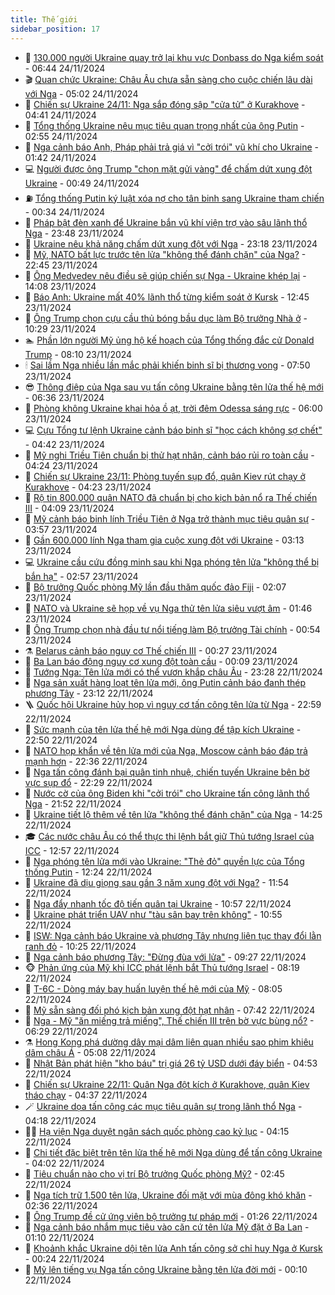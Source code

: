 ```yaml
---
title: Thế giới
sidebar_position: 17
---
```


<!-- dantri-the-gioi:START -->
- 🌋 [130.000 người Ukraine quay trở lại khu vực Donbass do Nga kiểm soát](https://dantri.com.vn/the-gioi/130000-nguoi-ukraine-quay-tro-lai-khu-vuc-donbass-do-nga-kiem-soat-20241124133431510.htm) - 06:44 24/11/2024
- 🎬 [Quan chức Ukraine: Châu Âu chưa sẵn sàng cho cuộc chiến lâu dài với Nga](https://dantri.com.vn/the-gioi/quan-chuc-ukraine-chau-au-chua-san-sang-cho-cuoc-chien-lau-dai-voi-nga-20241124110258235.htm) - 05:02 24/11/2024
- 🧰 [Chiến sự Ukraine 24/11: Nga sắp đóng sập &quot;cửa tử&quot; ở Kurakhove](https://dantri.com.vn/the-gioi/chien-su-ukraine-2411-nga-sap-dong-sap-cua-tu-o-kurakhove-20241124104149625.htm) - 04:41 24/11/2024
- 🌋 [Tổng thống Ukraine nêu mục tiêu quan trọng nhất của ông Putin](https://dantri.com.vn/the-gioi/tong-thong-ukraine-neu-muc-tieu-quan-trong-nhat-cua-ong-putin-20241124094442089.htm) - 02:55 24/11/2024
- 🗽 [Nga cảnh báo Anh, Pháp phải trả giá vì &quot;cởi trói&quot; vũ khí cho Ukraine](https://dantri.com.vn/the-gioi/nga-canh-bao-anh-phap-phai-tra-gia-vi-coi-troi-vu-khi-cho-ukraine-20241124070526550.htm) - 01:42 24/11/2024
- 💻 [Người được ông Trump &quot;chọn mặt gửi vàng&quot; để chấm dứt xung đột Ukraine](https://dantri.com.vn/the-gioi/nguoi-duoc-ong-trump-chon-mat-gui-vang-de-cham-dut-xung-dot-ukraine-20241124074711453.htm) - 00:49 24/11/2024
- ⛽️ [Tổng thống Putin ký luật xóa nợ cho tân binh sang Ukraine tham chiến](https://dantri.com.vn/the-gioi/tong-thong-putin-ky-luat-xoa-no-cho-tan-binh-sang-ukraine-tham-chien-20241124071014998.htm) - 00:34 24/11/2024
- 🤩 [Pháp bật đèn xanh để Ukraine bắn vũ khí viện trợ vào sâu lãnh thổ Nga](https://dantri.com.vn/the-gioi/phap-bat-den-xanh-de-ukraine-ban-vu-khi-vien-tro-vao-sau-lanh-tho-nga-20241124031406334.htm) - 23:48 23/11/2024
- 🧐 [Ukraine nêu khả năng chấm dứt xung đột với Nga](https://dantri.com.vn/the-gioi/ukraine-neu-kha-nang-cham-dut-xung-dot-voi-nga-20241124060240604.htm) - 23:18 23/11/2024
- 🎊 [Mỹ, NATO bất lực trước tên lửa &quot;không thể đánh chặn&quot; của Nga?](https://dantri.com.vn/the-gioi/my-nato-bat-luc-truoc-ten-lua-khong-the-danh-chan-cua-nga-20241123084114430.htm) - 22:45 23/11/2024
- 📝 [Ông Medvedev nêu điều sẽ giúp chiến sự Nga - Ukraine khép lại](https://dantri.com.vn/the-gioi/ong-medvedev-neu-dieu-se-giup-chien-su-nga-ukraine-khep-lai-20241123210431852.htm) - 14:08 23/11/2024
- 🤡 [Báo Anh: Ukraine mất 40% lãnh thổ từng kiểm soát ở Kursk](https://dantri.com.vn/the-gioi/bao-anh-ukraine-mat-40-lanh-tho-tung-kiem-soat-o-kursk-20241123194258529.htm) - 12:45 23/11/2024
- 🥷 [Ông Trump chọn cựu cầu thủ bóng bầu dục làm Bộ trưởng Nhà ở](https://dantri.com.vn/the-gioi/ong-trump-chon-cuu-cau-thu-bong-bau-duc-lam-bo-truong-nha-o-20241123172139776.htm) - 10:29 23/11/2024
- 🏊 [Phần lớn người Mỹ ủng hộ kế hoạch của Tổng thống đắc cử Donald Trump](https://dantri.com.vn/the-gioi/phan-lon-nguoi-my-ung-ho-ke-hoach-cua-tong-thong-dac-cu-donald-trump-20241123150517839.htm) - 08:10 23/11/2024
- 🕯 [Sai lầm Nga nhiều lần mắc phải khiến binh sĩ bị thương vong](https://dantri.com.vn/the-gioi/sai-lam-nga-nhieu-lan-mac-phai-khien-binh-si-bi-thuong-vong-20241123142729429.htm) - 07:50 23/11/2024
- 😎 [Thông điệp của Nga sau vụ tấn công Ukraine bằng tên lửa thế hệ mới](https://dantri.com.vn/the-gioi/thong-diep-cua-nga-sau-vu-tan-cong-ukraine-bang-ten-lua-the-he-moi-20241123130832017.htm) - 06:36 23/11/2024
- 🌈 [Phòng không Ukraine khai hỏa ồ ạt, trời đêm Odessa sáng rực](https://dantri.com.vn/the-gioi/phong-khong-ukraine-khai-hoa-o-at-troi-dem-odessa-sang-ruc-20241123113749883.htm) - 06:00 23/11/2024
- 💻 [Cựu Tổng tư lệnh Ukraine cảnh báo binh sĩ &quot;học cách không sợ chết&quot;](https://dantri.com.vn/the-gioi/cuu-tong-tu-lenh-ukraine-canh-bao-binh-si-hoc-cach-khong-so-chet-20241121105828967.htm) - 04:42 23/11/2024
- 🤖 [Mỹ nghi Triều Tiên chuẩn bị thử hạt nhân, cảnh báo rủi ro toàn cầu](https://dantri.com.vn/the-gioi/my-nghi-trieu-tien-chuan-bi-thu-hat-nhan-canh-bao-rui-ro-toan-cau-20241123110809197.htm) - 04:24 23/11/2024
- 🦏 [Chiến sự Ukraine 23/11: Phòng tuyến sụp đổ, quân Kiev rút chạy ở Kurakhove](https://dantri.com.vn/the-gioi/chien-su-ukraine-2311-phong-tuyen-sup-do-quan-kiev-rut-chay-o-kurakhove-20241123110820240.htm) - 04:23 23/11/2024
- 🌁 [Rộ tin 800.000 quân NATO đã chuẩn bị cho kịch bản nổ ra Thế chiến III](https://dantri.com.vn/the-gioi/ro-tin-800000-quan-nato-da-chuan-bi-cho-kich-ban-no-ra-the-chien-iii-20241122165018373.htm) - 04:09 23/11/2024
- 🐘 [Mỹ cảnh báo binh lính Triều Tiên ở Nga trở thành mục tiêu quân sự](https://dantri.com.vn/the-gioi/my-canh-bao-binh-linh-trieu-tien-o-nga-tro-thanh-muc-tieu-quan-su-20241122202750745.htm) - 03:57 23/11/2024
- 🥷 [Gần 600.000 lính Nga tham gia cuộc xung đột với Ukraine](https://dantri.com.vn/the-gioi/gan-600000-linh-nga-tham-gia-cuoc-xung-dot-voi-ukraine-20241123101045087.htm) - 03:13 23/11/2024
- 💻 [Ukraine cầu cứu đồng minh sau khi Nga phóng tên lửa &quot;không thể bị bắn hạ&quot;](https://dantri.com.vn/the-gioi/ukraine-cau-cuu-dong-minh-sau-khi-nga-phong-ten-lua-khong-the-bi-ban-ha-20241123094207078.htm) - 02:57 23/11/2024
- 🎡 [Bộ trưởng Quốc phòng Mỹ lần đầu thăm quốc đảo Fiji](https://dantri.com.vn/the-gioi/bo-truong-quoc-phong-my-lan-dau-tham-quoc-dao-fiji-20241123090559086.htm) - 02:07 23/11/2024
- 🧰 [NATO và Ukraine sẽ họp về vụ Nga thử tên lửa siêu vượt âm](https://dantri.com.vn/the-gioi/nato-va-ukraine-se-hop-ve-vu-nga-thu-ten-lua-sieu-vuot-am-20241122163746482.htm) - 01:46 23/11/2024
- 🥸 [Ông Trump chọn nhà đầu tư nổi tiếng làm Bộ trưởng Tài chính](https://dantri.com.vn/the-gioi/ong-trump-chon-nha-dau-tu-noi-tieng-lam-bo-truong-tai-chinh-20241123074211709.htm) - 00:54 23/11/2024
- ⚗️ [Belarus cảnh báo nguy cơ Thế chiến III](https://dantri.com.vn/the-gioi/belarus-canh-bao-nguy-co-the-chien-iii-20241123071838299.htm) - 00:27 23/11/2024
- 🌮 [Ba Lan báo động nguy cơ xung đột toàn cầu](https://dantri.com.vn/the-gioi/ba-lan-bao-dong-nguy-co-xung-dot-toan-cau-20241122221343287.htm) - 00:09 23/11/2024
- 🎃 [Tướng Nga: Tên lửa mới có thể vươn khắp châu Âu](https://dantri.com.vn/the-gioi/tuong-nga-ten-lua-moi-co-the-vuon-khap-chau-au-20241123060443834.htm) - 23:28 22/11/2024
- 💫 [Nga sản xuất hàng loạt tên lửa mới, ông Putin cảnh báo đanh thép phương Tây](https://dantri.com.vn/the-gioi/nga-san-xuat-hang-loat-ten-lua-moi-ong-putin-canh-bao-danh-thep-phuong-tay-20241123001106911.htm) - 23:12 22/11/2024
- 🪜 [Quốc hội Ukraine hủy họp vì nguy cơ tấn công tên lửa từ Nga](https://dantri.com.vn/the-gioi/quoc-hoi-ukraine-huy-hop-vi-nguy-co-tan-cong-ten-lua-tu-nga-20241122223915631.htm) - 22:59 22/11/2024
- 🌋 [Sức mạnh của tên lửa thế hệ mới Nga dùng để tập kích Ukraine](https://dantri.com.vn/the-gioi/suc-manh-cua-ten-lua-the-he-moi-nga-dung-de-tap-kich-ukraine-20241123043506028.htm) - 22:50 22/11/2024
- 🦏 [NATO họp khẩn về tên lửa mới của Nga, Moscow cảnh báo đáp trả mạnh hơn](https://dantri.com.vn/the-gioi/nato-hop-khan-ve-ten-lua-moi-cua-nga-moscow-canh-bao-dap-tra-manh-hon-20241123053216917.htm) - 22:36 22/11/2024
- 👀 [Nga tấn công đánh bại quân tinh nhuệ, chiến tuyến Ukraine bên bờ vực sụp đổ](https://dantri.com.vn/the-gioi/nga-tan-cong-danh-bai-quan-tinh-nhue-chien-tuyen-ukraine-ben-bo-vuc-sup-do-20241123005345263.htm) - 22:29 22/11/2024
- 🧰 [Nước cờ của ông Biden khi &quot;cởi trói&quot; cho Ukraine tấn công lãnh thổ Nga](https://dantri.com.vn/the-gioi/nuoc-co-cua-ong-biden-khi-coi-troi-cho-ukraine-tan-cong-lanh-tho-nga-20241118204053464.htm) - 21:52 22/11/2024
- 🚀 [Ukraine tiết lộ thêm về tên lửa &quot;không thể đánh chặn&quot; của Nga](https://dantri.com.vn/the-gioi/ukraine-tiet-lo-them-ve-ten-lua-khong-the-danh-chan-cua-nga-20241122195947312.htm) - 14:25 22/11/2024
- 🎓 [Các nước châu Âu có thể thực thi lệnh bắt giữ Thủ tướng Israel của ICC](https://dantri.com.vn/the-gioi/cac-nuoc-chau-au-co-the-thuc-thi-lenh-bat-giu-thu-tuong-israel-cua-icc-20241122185146318.htm) - 12:57 22/11/2024
- 🥸 [Nga phóng tên lửa mới vào Ukraine: &quot;Thẻ đỏ&quot; quyền lực của Tổng thống Putin](https://dantri.com.vn/the-gioi/nga-phong-ten-lua-moi-vao-ukraine-the-do-quyen-luc-cua-tong-thong-putin-20241122182410270.htm) - 12:24 22/11/2024
- 🦅 [Ukraine đã dịu giọng sau gần 3 năm xung đột với Nga?](https://dantri.com.vn/the-gioi/ukraine-da-diu-giong-sau-gan-3-nam-xung-dot-voi-nga-20241122161942184.htm) - 11:54 22/11/2024
- 🤭 [Nga đẩy nhanh tốc độ tiến quân tại Ukraine](https://dantri.com.vn/the-gioi/nga-day-nhanh-toc-do-tien-quan-tai-ukraine-20241122153208968.htm) - 10:57 22/11/2024
- 🤖 [Ukraine phát triển UAV như &quot;tàu sân bay trên không&quot;](https://dantri.com.vn/the-gioi/ukraine-phat-trien-uav-nhu-tau-san-bay-tren-khong-20241122174724020.htm) - 10:55 22/11/2024
- 🐲 [ISW: Nga cảnh báo Ukraine và phương Tây nhưng liên tục thay đổi lằn ranh đỏ](https://dantri.com.vn/the-gioi/isw-nga-canh-bao-ukraine-va-phuong-tay-nhung-lien-tuc-thay-doi-lan-ranh-do-20241122115705444.htm) - 10:25 22/11/2024
- 🫣 [Nga cảnh báo phương Tây: &quot;Đừng đùa với lửa&quot;](https://dantri.com.vn/the-gioi/nga-canh-bao-phuong-tay-dung-dua-voi-lua-20241122160626342.htm) - 09:27 22/11/2024
- 🐵 [Phản ứng của Mỹ khi ICC phát lệnh bắt Thủ tướng Israel](https://dantri.com.vn/the-gioi/phan-ung-cua-my-khi-icc-phat-lenh-bat-thu-tuong-israel-20241122151013948.htm) - 08:19 22/11/2024
- 🫶 [T-6C - Dòng máy bay huấn luyện thế hệ mới của Mỹ](https://dantri.com.vn/the-gioi/t-6c-dong-may-bay-huan-luyen-the-he-moi-cua-my-20241122143851393.htm) - 08:05 22/11/2024
- 💃 [Mỹ sẵn sàng đối phó kịch bản xung đột hạt nhân](https://dantri.com.vn/the-gioi/my-san-sang-doi-pho-kich-ban-xung-dot-hat-nhan-20241122141244196.htm) - 07:42 22/11/2024
- 💫 [Nga - Mỹ &quot;ăn miếng trả miếng&quot;, Thế chiến III trên bờ vực bùng nổ?](https://dantri.com.vn/the-gioi/nga-my-an-mieng-tra-mieng-the-chien-iii-tren-bo-vuc-bung-no-20241122125159475.htm) - 06:29 22/11/2024
- ⚗️ [Hong Kong phá dường dây mại dâm liên quan nhiều sao phim khiêu dâm châu Á](https://dantri.com.vn/the-gioi/hong-kong-pha-duong-day-mai-dam-lien-quan-nhieu-sao-phim-khieu-dam-chau-a-20241122111541767.htm) - 05:08 22/11/2024
- 🥷 [Nhật Bản phát hiện &quot;kho báu&quot; trị giá 26 tỷ USD dưới đáy biển](https://dantri.com.vn/the-gioi/nhat-ban-phat-hien-kho-bau-tri-gia-26-ty-usd-duoi-day-bien-20241122114244585.htm) - 04:53 22/11/2024
- 🥸 [Chiến sự Ukraine 22/11: Quân Nga đột kích ở Kurakhove, quân Kiev tháo chạy](https://dantri.com.vn/the-gioi/chien-su-ukraine-2211-quan-nga-dot-kich-o-kurakhove-quan-kiev-thao-chay-20241122112719891.htm) - 04:37 22/11/2024
- 🪄 [Ukraine dọa tấn công các mục tiêu quân sự trong lãnh thổ Nga](https://dantri.com.vn/the-gioi/ukraine-doa-tan-cong-cac-muc-tieu-quan-su-trong-lanh-tho-nga-20241122093727950.htm) - 04:18 22/11/2024
- 🧑‍💻 [Hạ viện Nga duyệt ngân sách quốc phòng cao kỷ lục](https://dantri.com.vn/the-gioi/ha-vien-nga-duyet-ngan-sach-quoc-phong-cao-ky-luc-20241122105754485.htm) - 04:15 22/11/2024
- 🤭 [Chi tiết đặc biệt trên tên lửa thế hệ mới Nga dùng để tấn công Ukraine](https://dantri.com.vn/the-gioi/chi-tiet-dac-biet-tren-ten-lua-the-he-moi-nga-dung-de-tan-cong-ukraine-20241122102950860.htm) - 04:02 22/11/2024
- 🗽 [Tiêu chuẩn nào cho vị trí Bộ trưởng Quốc phòng Mỹ?](https://dantri.com.vn/the-gioi/tieu-chuan-nao-cho-vi-tri-bo-truong-quoc-phong-my-20241122083237955.htm) - 02:45 22/11/2024
- 🤖 [Nga tích trữ 1.500 tên lửa, Ukraine đối mặt với mùa đông khó khăn](https://dantri.com.vn/the-gioi/nga-tich-tru-1500-ten-lua-ukraine-doi-mat-voi-mua-dong-kho-khan-20241122092749160.htm) - 02:36 22/11/2024
- 🌈 [Ông Trump đề cử ứng viên bộ trưởng tư pháp mới](https://dantri.com.vn/the-gioi/ong-trump-de-cu-ung-vien-bo-truong-tu-phap-moi-20241122081103798.htm) - 01:26 22/11/2024
- 🤩 [Nga cảnh báo nhắm mục tiêu vào căn cứ tên lửa Mỹ đặt ở Ba Lan](https://dantri.com.vn/the-gioi/nga-canh-bao-nham-muc-tieu-vao-can-cu-ten-lua-my-dat-o-ba-lan-20241122080246994.htm) - 01:10 22/11/2024
- 🤗 [Khoảnh khắc Ukraine dội tên lửa Anh tấn công sở chỉ huy Nga ở Kursk](https://dantri.com.vn/the-gioi/khoanh-khac-ukraine-doi-ten-lua-anh-tan-cong-so-chi-huy-nga-o-kursk-20241122065029025.htm) - 00:24 22/11/2024
- 🙉 [Mỹ lên tiếng vụ Nga tấn công Ukraine bằng tên lửa đời mới](https://dantri.com.vn/the-gioi/my-len-tieng-vu-nga-tan-cong-ukraine-bang-ten-lua-doi-moi-20241122070338611.htm) - 00:10 22/11/2024<!-- dantri-the-gioi:END -->
